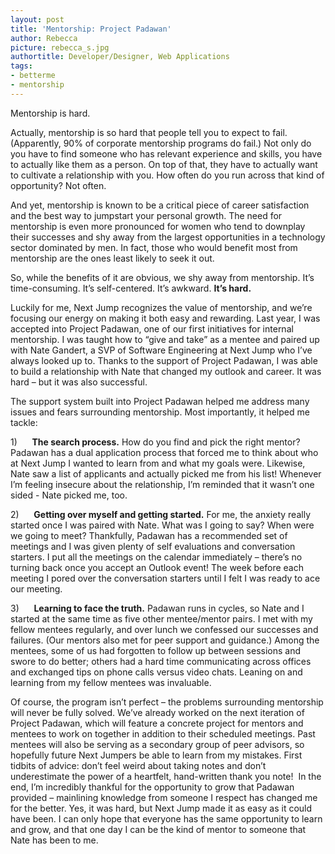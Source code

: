 ```yaml
---
layout: post
title: 'Mentorship: Project Padawan'
author: Rebecca
picture: rebecca_s.jpg
authortitle: Developer/Designer, Web Applications
tags:
- betterme
- mentorship
---
```

Mentorship is hard.

Actually, mentorship is so hard that people tell you to expect to fail. (Apparently, 90% of corporate mentorship programs do fail.) Not only do you have to find someone who has relevant experience and skills, you have to actually like them as a person. On top of that, they have to actually want to cultivate a relationship with you. How often do you run across that kind of opportunity? Not often.

And yet, mentorship is known to be a critical piece of career satisfaction and the best way to jumpstart your personal growth. The need for mentorship is even more pronounced for women who tend to downplay their successes and shy away from the largest opportunities in a technology sector dominated by men. In fact, those who would benefit most from mentorship are the ones least likely to seek it out.

So, while the benefits of it are obvious, we shy away from mentorship. It’s time-consuming. It’s self-centered. It’s awkward. **It’s hard.**

Luckily for me, Next Jump recognizes the value of mentorship, and we’re focusing our energy on making it both easy and rewarding. Last year, I was accepted into Project Padawan, one of our first initiatives for internal mentorship. I was taught how to “give and take” as a mentee and paired up with Nate Gandert, a SVP of Software Engineering at Next Jump who I’ve always looked up to. Thanks to the support of Project Padawan, I was able to build a relationship with Nate that changed my outlook and career. It was hard – but it was also successful. 

The support system built into Project Padawan helped me address many issues and fears surrounding mentorship. Most importantly, it helped me tackle:

1)      **The search process.** How do you find and pick the right mentor? Padawan has a dual application process that forced me to think about who at Next Jump I wanted to learn from and what my goals were. Likewise, Nate saw a list of applicants and actually picked me from his list! Whenever I’m feeling insecure about the relationship, I’m reminded that it wasn’t one sided - Nate picked me, too.

2)      **Getting over myself and getting started.** For me, the anxiety really started once I was paired with Nate. What was I going to say? When were we going to meet? Thankfully, Padawan has a recommended set of meetings and I was given plenty of self evaluations and conversation starters. I put all the meetings on the calendar immediately – there’s no turning back once you accept an Outlook event! The week before each meeting I pored over the conversation starters until I felt I was ready to ace our meeting.

3)      **Learning to face the truth.** Padawan runs in cycles, so Nate and I started at the same time as five other mentee/mentor pairs. I met with my fellow mentees regularly, and over lunch we confessed our successes and failures. (Our mentors also met for peer support and guidance.) Among the mentees, some of us had forgotten to follow up between sessions and swore to do better; others had a hard time communicating across offices and exchanged tips on phone calls versus video chats. Leaning on and learning from my fellow mentees was invaluable.

Of course, the program isn’t perfect – the problems surrounding mentorship will never be fully solved. We’ve already worked on the next iteration of Project Padawan, which will feature a concrete project for mentors and mentees to work on together in addition to their scheduled meetings. Past mentees will also be serving as a secondary group of peer advisors, so hopefully future Next Jumpers be able to learn from my mistakes. First tidbits of advice: don’t feel weird about taking notes and don’t underestimate the power of a heartfelt, hand-written thank you note! 
In the end, I’m incredibly thankful for the opportunity to grow that Padawan provided – mainlining knowledge from someone I respect has changed me for the better. Yes, it was hard, but Next Jump made it as easy as it could have been. I can only hope that everyone has the same opportunity to learn and grow, and that one day I can be the kind of mentor to someone that Nate has been to me.